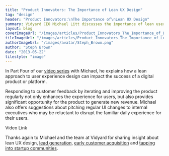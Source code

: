 ```yaml
---
title: "Product Innovators: The Importance of Lean UX Design"
tag: "design"
header: "Product Innovators:\nThe Importance of\nLean UX Design"
summary: Vidyard CEO Michael Litt discusses the importance of lean user experience design in delivering the best possible product.
layout: blog
coverImageUrl: "/images/articles/Product_Innovators_The_Importance_of_Lean_UX_Design/cover.jpg"
tileImageUrl: "/images/articles/Product_Innovators_The_Importance_of_Lean_UX_Design/tile.jpg"
authorImageUrl: "/images/avatar/Steph_Brown.png"
author: "Steph Brown"
date: "2013-05-22"
tilestyle: "image"
---
```


In Part Four of our [video series](http://www.youtube.com/myplanetdigital) with Michael, he explains how a lean approach to user experience design can impact the success of a digital product or platform.

Responding to customer feedback by iterating and improving the product regularly not only enhances the experience for users, but also provides significant opportunity for the product to generate new revenue. Michael also offers suggestions about pitching regular UI changes to internal executives who may be reluctant to disrupt the familiar daily experience for their users. 

Video Link

Thanks again to Michael and the team at Vidyard for sharing insight about lean UX design, [lead generation](http://myplanetdigital.com/article/product-innovators-lead-generation-iterative-product-development), [early customer acquisition](http://myplanetdigital.com/article/product-innovators-how-acquire-your-first-customers) and [tapping into startup communities](http://myplanetdigital.com/article/product-innovators-tapping-startup-communities). 

